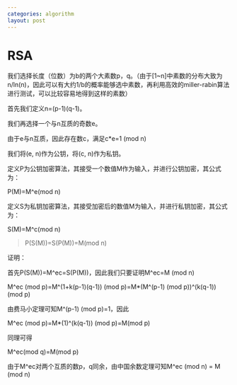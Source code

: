 ```yaml
---
categories: algorithm
layout: post
---
```


# RSA

我们选择长度（位数）为b的两个大素数p，q。（由于[1~n]中素数的分布大致为n/ln(n)，因此可以有大约1/b的概率能够选中素数，再利用高效的miller-rabin算法进行测试，可以比较容易地得到这样的素数）

首先我们定义n=(p-1)(q-1)。

我们再选择一个与n互质的奇数e。

由于e与n互质，因此存在数c，满足c\*e=1 (mod n)

我们将(e, n)作为公钥，将(c, n)作为私钥。

定义P为公钥加密算法，其接受一个数值M作为输入，并进行公钥加密，其公式为：

P(M)=M^e(mod n)

定义S为私钥加密算法，其接受加密后的数值M为输入，并进行私钥加密，其公式为：

S(M)=M^c(mod n)

> P(S(M))=S(P(M))=M(mod n)

证明：

首先P(S(M))=M^ec=S(P(M))，因此我们只要证明M^ec=M (mod n)

M^ec (mod p)=M^(1+k(p-1)(q-1)) (mod p)=M\*(M^(p-1) (mod p))^(k(q-1)) (mod p)

由费马小定理可知M^(p-1) (mod p)=1，因此

M^ec (mod p)=M*(1)^(k(q-1)) (mod p)=M(mod p)

同理可得

M^ec(mod q)=M(mod p)

由于M^ec对两个互质的数p，q同余，由中国余数定理可知M^ec (mod n) = M (mod n)